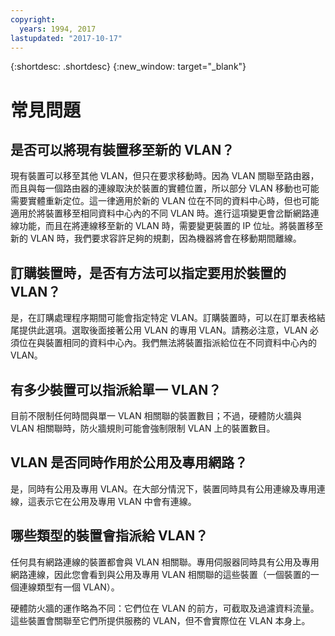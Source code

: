 ```yaml
---
copyright:
  years: 1994, 2017
lastupdated: "2017-10-17"
---
```

{:shortdesc: .shortdesc}
{:new_window: target="_blank"}

# 常見問題


## 是否可以將現有裝置移至新的 VLAN？

現有裝置可以移至其他 VLAN，但只在要求移動時。因為 VLAN 關聯至路由器，而且與每一個路由器的連線取決於裝置的實體位置，所以部分 VLAN 移動也可能需要實體重新定位。這一律適用於新的 VLAN 位在不同的資料中心時，但也可能適用於將裝置移至相同資料中心內的不同 VLAN 時。進行這項變更會岔斷網路連線功能，而且在將連線移至新的 VLAN 時，需要變更裝置的 IP 位址。將裝置移至新的 VLAN 時，我們要求容許足夠的規劃，因為機器將會在移動期間離線。


## 訂購裝置時，是否有方法可以指定要用於裝置的 VLAN？

是，在訂購處理程序期間可能會指定特定 VLAN。訂購裝置時，可以在訂單表格結尾提供此選項。選取後面接著公用 VLAN 的專用 VLAN。請務必注意，VLAN 必須位在與裝置相同的資料中心內。我們無法將裝置指派給位在不同資料中心內的 VLAN。

## 有多少裝置可以指派給單一 VLAN？

目前不限制任何時間與單一 VLAN 相關聯的裝置數目；不過，硬體防火牆與 VLAN 相關聯時，防火牆規則可能會強制限制 VLAN 上的裝置數目。

## VLAN 是否同時作用於公用及專用網路？

是，同時有公用及專用 VLAN。在大部分情況下，裝置同時具有公用連線及專用連線，這表示它在公用及專用 VLAN 中會有連線。

## 哪些類型的裝置會指派給 VLAN？

任何具有網路連線的裝置都會與 VLAN 相關聯。專用伺服器同時具有公用及專用網路連線，因此您會看到與公用及專用 VLAN 相關聯的這些裝置（一個裝置的一個連線類型有一個 VLAN）。

硬體防火牆的運作略為不同：它們位在 VLAN 的前方，可截取及過濾資料流量。這些裝置會關聯至它們所提供服務的 VLAN，但不會實際位在 VLAN 本身上。
